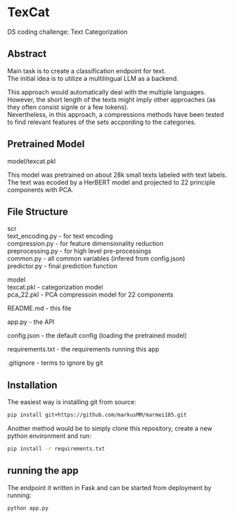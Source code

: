 # TexCat
DS coding challenge: Text Categorization

## Abstract

Main task is to create a classification endpoint for text.<br>
The initial idea is to utilize a multilingual LLM as a backend.

This approach would automatically deal with the multiple languages. <br>
However, the short length of the texts might imply other approaches (as they often consist signle or a few tokens). <br>
Nevertheless, in this approach, a compressions methods have been tested to find relevant features of the sets accpording to the categories.

## Pretrained Model

model/texcat.pkl

This model was pretrained on about 28k small texts labeled with text labels.
The text was ecoded by a HerBERT model and projected to 22 principle components with PCA.

## File Structure

scr<br>
  text_encoding.py - for text encoding<br>
  compression.py - for feature dimensionality reduction<br>
  preprocessing.py - for high level pre-processings<br>
  common.py - all common variables (infered from config.json)<br>
  predictor.py - final prediction function
  
model<br>
  texcat.pkl - categorization model<br>
  pca_22.pkl - PCA compressoin model for 22 components

README.md - this file

app.py - the API

config.json - the default config (loading the pretrained model)

requirements.txt - the requirements running this app

.gitignore - terms to ignore by git

## Installation

The easiest way is installing git from source:

``` bash
pip install git+https://github.com/markusMM/marmei185.git
```
Another method would be to simply clone this repository, create a new python environment and run:

``` bash
pip install -r requirements.txt
```

## running the app

The endpoint it written in Fask and can be started from deployment by running:
```bash
python app.py
```
